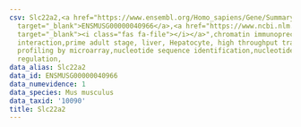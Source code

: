 ```yaml
---
csv: Slc22a2,<a href="https://www.ensembl.org/Homo_sapiens/Gene/Summary?db=core;g=ENSMUSG00000040966"
  target="_blank">ENSMUSG00000040966</a>,<a href="https://www.ncbi.nlm.nih.gov/pubmed/23834426"
  target="_blank"><i class="fas fa-file"></i></a>",chromatin immunoprecipitation assay,direct
  interaction,prime adult stage, liver, Hepatocyte, high throughput transcription
  profiling by microarray,nucleotide sequence identification,nucleotide sequence identification,transcriptional
  regulation,
data_alias: Slc22a2
data_id: ENSMUSG00000040966
data_numevidence: 1
data_species: Mus musculus
data_taxid: '10090'
title: Slc22a2
---
```

